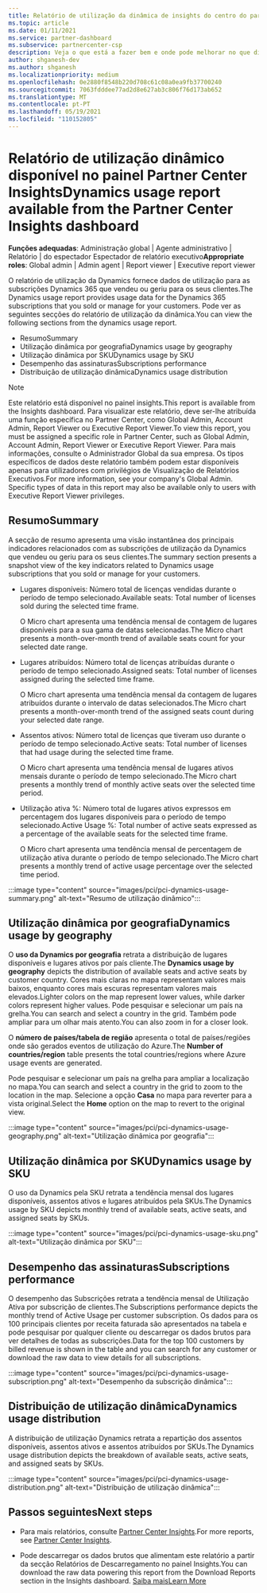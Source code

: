 ```yaml
---
title: Relatório de utilização da dinâmica de insights do centro do parceiro
ms.topic: article
ms.date: 01/11/2021
ms.service: partner-dashboard
ms.subservice: partnercenter-csp
description: Veja o que está a fazer bem e onde pode melhorar no que diz respeito ao uso de subscrições Dynamics que vende ou gere para os seus clientes.
author: shganesh-dev
ms.author: shganesh
ms.localizationpriority: medium
ms.openlocfilehash: 0e2880f8548b220d708c61c08a0ea9fb37700240
ms.sourcegitcommit: 7063fdddee77ad2d8e627ab3c806f76d173ab652
ms.translationtype: MT
ms.contentlocale: pt-PT
ms.lasthandoff: 05/19/2021
ms.locfileid: "110152805"
---
```

# <a name="dynamics-usage-report-available-from-the-partner-center-insights-dashboard"></a><span data-ttu-id="ae276-103">Relatório de utilização dinâmico disponível no painel Partner Center Insights</span><span class="sxs-lookup"><span data-stu-id="ae276-103">Dynamics usage report available from the Partner Center Insights dashboard</span></span>

<span data-ttu-id="ae276-104">**Funções adequadas**: Administração global | Agente administrativo | Relatório | do espectador Espectador de relatório executivo</span><span class="sxs-lookup"><span data-stu-id="ae276-104">**Appropriate roles**: Global admin | Admin agent | Report viewer | Executive report viewer</span></span>

<span data-ttu-id="ae276-105">O relatório de utilização da Dynamics fornece dados de utilização para as subscrições Dynamics 365 que vendeu ou geriu para os seus clientes.</span><span class="sxs-lookup"><span data-stu-id="ae276-105">The Dynamics usage report provides usage data for the Dynamics 365 subscriptions that you sold or manage for your customers.</span></span> <span data-ttu-id="ae276-106">Pode ver as seguintes secções do relatório de utilização da dinâmica.</span><span class="sxs-lookup"><span data-stu-id="ae276-106">You can view the following sections from the dynamics usage report.</span></span>

- <span data-ttu-id="ae276-107">Resumo</span><span class="sxs-lookup"><span data-stu-id="ae276-107">Summary</span></span>
- <span data-ttu-id="ae276-108">Utilização dinâmica por geografia</span><span class="sxs-lookup"><span data-stu-id="ae276-108">Dynamics usage by geography</span></span>
- <span data-ttu-id="ae276-109">Utilização dinâmica por SKU</span><span class="sxs-lookup"><span data-stu-id="ae276-109">Dynamics usage by SKU</span></span>
- <span data-ttu-id="ae276-110">Desempenho das assinaturas</span><span class="sxs-lookup"><span data-stu-id="ae276-110">Subscriptions performance</span></span>
- <span data-ttu-id="ae276-111">Distribuição de utilização dinâmica</span><span class="sxs-lookup"><span data-stu-id="ae276-111">Dynamics usage distribution</span></span>

 > [!NOTE]
 > <span data-ttu-id="ae276-112">Este relatório está disponível no painel insights.</span><span class="sxs-lookup"><span data-stu-id="ae276-112">This report is available from the Insights dashboard.</span></span> <span data-ttu-id="ae276-113">Para visualizar este relatório, deve ser-lhe atribuída uma função específica no Partner Center, como Global Admin, Account Admin, Report Viewer ou Executive Report Viewer.</span><span class="sxs-lookup"><span data-stu-id="ae276-113">To view this report, you must be assigned a specific role in Partner Center, such as Global Admin, Account Admin, Report Viewer or Executive Report Viewer.</span></span> <span data-ttu-id="ae276-114">Para mais informações, consulte o Administrador Global da sua empresa. Os tipos específicos de dados deste relatório também podem estar disponíveis apenas para utilizadores com privilégios de Visualização de Relatórios Executivos.</span><span class="sxs-lookup"><span data-stu-id="ae276-114">For more information, see your company's Global Admin. Specific types of data in this report may also be available only to users with Executive Report Viewer privileges.</span></span>

## <a name="summary"></a><span data-ttu-id="ae276-115">Resumo</span><span class="sxs-lookup"><span data-stu-id="ae276-115">Summary</span></span>

<span data-ttu-id="ae276-116">A secção de resumo apresenta uma visão instantânea dos principais indicadores relacionados com as subscrições de utilização da Dynamics que vendeu ou geriu para os seus clientes.</span><span class="sxs-lookup"><span data-stu-id="ae276-116">The summary section presents a snapshot view of the key indicators related to Dynamics usage subscriptions that you sold or manage for your customers.</span></span>  

- <span data-ttu-id="ae276-117">Lugares disponíveis: Número total de licenças vendidas durante o período de tempo selecionado.</span><span class="sxs-lookup"><span data-stu-id="ae276-117">Available seats: Total number of licenses sold during the selected time frame.</span></span>

   <span data-ttu-id="ae276-118">O Micro chart apresenta uma tendência mensal de contagem de lugares disponíveis para a sua gama de datas selecionadas.</span><span class="sxs-lookup"><span data-stu-id="ae276-118">The Micro chart presents a month-over-month trend of available seats count for your selected date range.</span></span>

- <span data-ttu-id="ae276-119">Lugares atribuídos: Número total de licenças atribuídas durante o período de tempo selecionado.</span><span class="sxs-lookup"><span data-stu-id="ae276-119">Assigned seats: Total number of licenses assigned during the selected time frame.</span></span>

   <span data-ttu-id="ae276-120">O Micro chart apresenta uma tendência mensal da contagem de lugares atribuídos durante o intervalo de datas selecionados.</span><span class="sxs-lookup"><span data-stu-id="ae276-120">The Micro chart presents a month-over-month trend of the assigned seats count during your selected date range.</span></span>

- <span data-ttu-id="ae276-121">Assentos ativos: Número total de licenças que tiveram uso durante o período de tempo selecionado.</span><span class="sxs-lookup"><span data-stu-id="ae276-121">Active seats: Total number of licenses that had usage during the selected time frame.</span></span> 

   <span data-ttu-id="ae276-122">O Micro chart apresenta uma tendência mensal de lugares ativos mensais durante o período de tempo selecionado.</span><span class="sxs-lookup"><span data-stu-id="ae276-122">The Micro chart presents a monthly trend of monthly active seats over the selected time period.</span></span>

- <span data-ttu-id="ae276-123">Utilização ativa %: Número total de lugares ativos expressos em percentagem dos lugares disponíveis para o período de tempo selecionado.</span><span class="sxs-lookup"><span data-stu-id="ae276-123">Active Usage %: Total number of active seats expressed as a percentage of the available seats for the selected time frame.</span></span> 

   <span data-ttu-id="ae276-124">O Micro chart apresenta uma tendência mensal de percentagem de utilização ativa durante o período de tempo selecionado.</span><span class="sxs-lookup"><span data-stu-id="ae276-124">The Micro chart presents a monthly trend of active usage percentage over the selected time period.</span></span>

:::image type="content" source="images/pci/pci-dynamics-usage-summary.png" alt-text="Resumo de utilização dinâmico":::

## <a name="dynamics-usage-by-geography"></a><span data-ttu-id="ae276-126">Utilização dinâmica por geografia</span><span class="sxs-lookup"><span data-stu-id="ae276-126">Dynamics usage by geography</span></span>

<span data-ttu-id="ae276-127">O **uso da Dynamics por geografia** retrata a distribuição de lugares disponíveis e lugares ativos por país cliente.</span><span class="sxs-lookup"><span data-stu-id="ae276-127">The **Dynamics usage by geography** depicts the distribution of available seats and active seats by customer country.</span></span> <span data-ttu-id="ae276-128">Cores mais claras no mapa representam valores mais baixos, enquanto cores mais escuras representam valores mais elevados.</span><span class="sxs-lookup"><span data-stu-id="ae276-128">Lighter colors on the map represent lower values, while darker colors represent higher values.</span></span> <span data-ttu-id="ae276-129">Pode pesquisar e selecionar um país na grelha.</span><span class="sxs-lookup"><span data-stu-id="ae276-129">You can search and select a country in the grid.</span></span> <span data-ttu-id="ae276-130">Também pode ampliar para um olhar mais atento.</span><span class="sxs-lookup"><span data-stu-id="ae276-130">You can also zoom in for a closer look.</span></span>

<span data-ttu-id="ae276-131">O **número de países/tabela de região** apresenta o total de países/regiões onde são gerados eventos de utilização do Azure.</span><span class="sxs-lookup"><span data-stu-id="ae276-131">The **Number of countries/region** table presents the total countries/regions where Azure usage events are generated.</span></span>

<span data-ttu-id="ae276-132">Pode pesquisar e selecionar um país na grelha para ampliar a localização no mapa.</span><span class="sxs-lookup"><span data-stu-id="ae276-132">You can search and select a country in the grid to zoom to the location in the map.</span></span> <span data-ttu-id="ae276-133">Selecione a opção **Casa** no mapa para reverter para a vista original.</span><span class="sxs-lookup"><span data-stu-id="ae276-133">Select the **Home** option on the map to revert to the original view.</span></span>

:::image type="content" source="images/pci/pci-dynamics-usage-geography.png" alt-text="Utilização dinâmica por geografia":::

## <a name="dynamics-usage-by-sku"></a><span data-ttu-id="ae276-135">Utilização dinâmica por SKU</span><span class="sxs-lookup"><span data-stu-id="ae276-135">Dynamics usage by SKU</span></span>

<span data-ttu-id="ae276-136">O uso da Dynamics pela SKU retrata a tendência mensal dos lugares disponíveis, assentos ativos e lugares atribuídos pela SKUs.</span><span class="sxs-lookup"><span data-stu-id="ae276-136">The Dynamics usage by SKU depicts monthly trend of available seats, active seats, and assigned seats by SKUs.</span></span>

:::image type="content" source="images/pci/pci-dynamics-usage-sku.png" alt-text="Utilização dinâmica por SKU":::

## <a name="subscriptions-performance"></a><span data-ttu-id="ae276-138">Desempenho das assinaturas</span><span class="sxs-lookup"><span data-stu-id="ae276-138">Subscriptions performance</span></span>

<span data-ttu-id="ae276-139">O desempenho das Subscrições retrata a tendência mensal de Utilização Ativa por subscrição de clientes.</span><span class="sxs-lookup"><span data-stu-id="ae276-139">The Subscriptions performance depicts the monthly trend of Active Usage per customer subscription.</span></span> <span data-ttu-id="ae276-140">Os dados para os 100 principais clientes por receita faturada são apresentados na tabela e pode pesquisar por qualquer cliente ou descarregar os dados brutos para ver detalhes de todas as subscrições.</span><span class="sxs-lookup"><span data-stu-id="ae276-140">Data for the top 100 customers by billed revenue is shown in the table and you can search for any customer or download the raw data to view details for all subscriptions.</span></span>

:::image type="content" source="images/pci/pci-dynamics-usage-subscription.png" alt-text="Desempenho da subscrição dinâmica":::

## <a name="dynamics-usage-distribution"></a><span data-ttu-id="ae276-142">Distribuição de utilização dinâmica</span><span class="sxs-lookup"><span data-stu-id="ae276-142">Dynamics usage distribution</span></span>

<span data-ttu-id="ae276-143">A distribuição de utilização Dynamics retrata a repartição dos assentos disponíveis, assentos ativos e assentos atribuídos por SKUs.</span><span class="sxs-lookup"><span data-stu-id="ae276-143">The Dynamics usage distribution depicts the breakdown of available seats, active seats, and assigned seats by SKUs.</span></span>

:::image type="content" source="images/pci/pci-dynamics-usage-distribution.png" alt-text="Distribuição de utilização dinâmica":::

## <a name="next-steps"></a><span data-ttu-id="ae276-145">Passos seguintes</span><span class="sxs-lookup"><span data-stu-id="ae276-145">Next steps</span></span>

- <span data-ttu-id="ae276-146">Para mais relatórios, consulte [Partner Center Insights](partner-center-insights.md).</span><span class="sxs-lookup"><span data-stu-id="ae276-146">For more reports, see [Partner Center Insights](partner-center-insights.md).</span></span>

- <span data-ttu-id="ae276-147">Pode descarregar os dados brutos que alimentam este relatório a partir da secção Relatórios de Descarregamento no painel Insights.</span><span class="sxs-lookup"><span data-stu-id="ae276-147">You can download the raw data powering this report from the Download Reports section in the Insights dashboard.</span></span> [<span data-ttu-id="ae276-148">Saiba mais</span><span class="sxs-lookup"><span data-stu-id="ae276-148">Learn More</span></span>](pci-download-reports.md) 
